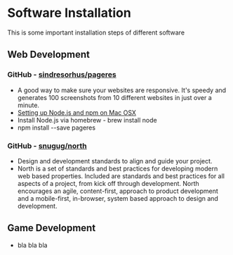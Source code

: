 Software Installation
=========

This is some important installation steps of different software

## Web Development

### GitHub - [sindresorhus/pageres](https://github.com/sindresorhus/pageres)

* A good way to make sure your websites are responsive. It's speedy and generates 100 screenshots from 10 different websites in just over a minute.
* [Setting up Node.js and npm on Mac OSX](http://shapeshed.com/setting-up-nodejs-and-npm-on-mac-osx/)
* Install Node.js via homebrew - brew install node
* npm install --save pageres

### GitHub - [snugug/north](https://github.com/Snugug/north)

* Design and development standards to align and guide your project.
* North is a set of standards and best practices for developing modern web based properties. Included are standards and best practices for all aspects of a project, from kick off through development. North encourages an agile, content-first, approach to product development and a mobile-first, in-browser, system based approach to design and development.


## Game Development

* bla bla bla